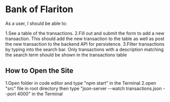 # Bank of Flariton

As a user, I should be able to:

1.See a table of the transactions.
2.Fill out and submit the form to add a new transaction. This should add the new transaction to the table as well as post the new transaction to the backend API for persistence.
3.Filter transactions by typing into the search bar. Only transactions with a description matching the search term should be shown in the transactions table

## How to Open the Site

1.Open folder in code editor and type "npm start" in the Terminal
2.open "src" file in root directory then type "json-server --watch transactions.json --port 4000" in the Terminal